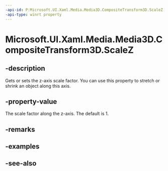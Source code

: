 ```yaml
---
-api-id: P:Microsoft.UI.Xaml.Media.Media3D.CompositeTransform3D.ScaleZ
-api-type: winrt property
---
```


<!-- Property syntax
public double ScaleZ { get;  set; }
-->

# Microsoft.UI.Xaml.Media.Media3D.CompositeTransform3D.ScaleZ

## -description
Gets or sets the z-axis scale factor. You can use this property to stretch or shrink an object along this axis.

## -property-value
The scale factor along the z-axis. The default is 1.

## -remarks

## -examples

## -see-also
